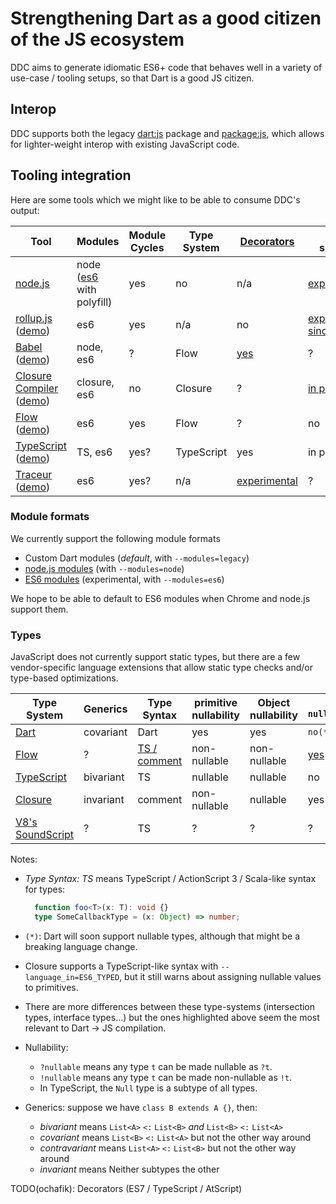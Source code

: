 # Strengthening Dart as a good citizen of the JS ecosystem

DDC aims to generate idiomatic ES6+ code that behaves well in a variety of use-case / tooling setups, so that Dart is a good JS citizen.

## Interop

DDC supports both the legacy [dart:js](https://api.dartlang.org/stable/dart-js/dart-js-library.html) package and [package:js](https://pub.dartlang.org/packages/js), which allows for lighter-weight interop with existing JavaScript code.

## Tooling integration

Here are some tools which we might like to be able to consume DDC's output:

| Tool | Modules | Module Cycles | Type System | [Decorators](https://github.com/wycats/javascript-decorators) | DDC support |
| ---- | ------- | ------------- | ----------- | ---------- | ----------- |
| [node.js](https://nodejs.org) | node ([es6](https://github.com/ModuleLoader/es6-module-loader) with polyfill) | yes | no | n/a | [experimental](https://github.com/dart-lang/dev_compiler/blob/master/tool/node_test.sh) |
| [rollup.js](https://github.com/rollup/rollup) ([demo](https://rollupjs.org)) | es6 | yes | n/a | no | [experimental since 0.25.4](https://github.com/rollup/rollup/pull/506) |
| [Babel](https://babeljs.io) ([demo](https://babeljs.io/repl/)) | node, es6 | ? | Flow | [yes](https://medium.com/google-developers/exploring-es7-decorators-76ecb65fb841#.wz7l9gni2) | ? |
| [Closure Compiler](https://developers.google.com/closure/compiler/) ([demo](http://closure-compiler.appspot.com/home#code%3D%252F%252F%2520%253D%253DClosureCompiler%253D%253D%250A%252F%252F%2520%2540compilation_level%2520SIMPLE_OPTIMIZATIONS%250A%252F%252F%2520%2540language_in%253DES6%250A%252F%252F%2520%2540language_out%253DES6%250A%252F%252F%2520%253D%253D%252FClosureCompiler%253D%253D%250A%250A%252F%252F%2520ADD%2520YOUR%2520CODE%2520HERE%250Afunction%2520hello(name)%2520%257B%250A%2520%2520alert('Hello%252C%2520'%2520%252B%2520name)%253B%250A%257D%250Ahello('New%2520user')%253B%250A%250A)) | closure, es6 | no | Closure | ? | [in progress](https://github.com/dart-lang/dev_compiler/issues/312) |
| [Flow](http://flowtype.org) ([demo](http://tryflow.org/)) | es6 | yes | Flow | ? | no |
| [TypeScript](https://babeljs.io://typescriptlang.org) ([demo](http://www.typescriptlang.org/Playground)) | TS, es6 | yes? | TypeScript | yes | in progress |
| [Traceur](https://github.com/google/traceur-compiler) ([demo](http://google.github.io/traceur-compiler/demo/repl.html#)) | es6 | yes? | n/a | [experimental](https://github.com/google/traceur-compiler/wiki/LanguageFeatures#annotations-experimental) | ? |

### Module formats

We currently support the following module formats
- Custom Dart modules (_default_, with `--modules=legacy`)
- [node.js modules](https://nodejs.org/api/modules.html) (with `--modules=node`)
- [ES6 modules](https://developer.mozilla.org/en/docs/web/javascript/reference/statements/import) (experimental, with `--modules=es6`)

We hope to be able to default to ES6 modules when Chrome and node.js support them.

### Types

JavaScript does not currently support static types, but there are a few vendor-specific language extensions that allow static type checks and/or type-based optimizations.

| Type System | Generics | Type Syntax | primitive nullability | Object nullability | `?nullable` | `!notNullable` |
| ----------- | -------- | ----------- | ------------------ | --------------- | ----------- | -------------- |
| [Dart](https://www.dartlang.org/docs/spec/) | covariant | Dart | yes | yes | `no(*)` | `no(*)` |
| [Flow](http://flowtype.org/docs/type-annotations.html#_) | ? | [TS / comment](http://flowtype.org/blog/2015/02/20/Flow-Comments.html) | non-nullable | non-nullable | [yes](https://flowtype.org/docs/nullable-types.html) | no |
| [TypeScript](https://github.com/Microsoft/TypeScript/blob/master/doc/spec.md) | bivariant | TS | nullable | nullable | no | no |
| [Closure](https://developers.google.com/closure/compiler/docs/js-for-compiler) | invariant | comment | non-nullable | nullable | yes | yes |
| [V8's SoundScript](https://developers.google.com/v8/experiments) | ? | TS | ? | ? | ? | ? |

Notes:
- _Type Syntax: TS_ means TypeScript / ActionScript 3 / Scala-like syntax for types:

  ```typescript
    function foo<T>(x: T): void {}
    type SomeCallbackType = (x: Object) => number;
  ```

- `(*)`: Dart will soon support nullable types, although that might be a breaking language change.
- Closure supports a TypeScript-like syntax with `--language_in=ES6_TYPED`, but it still warns about assigning nullable values to primitives.
- There are more differences between these type-systems (intersection types, interface types...) but the ones highlighted above seem the most relevant to Dart -> JS compilation.
- Nullability:

  - `?nullable` means any type `t` can be made nullable as `?t`.
  - `!nullable` means any type `t` can be made non-nullable as `!t`.
  - In TypeScript, the `Null` type is a subtype of all types.

- Generics: suppose we have `class B extends A {}`, then:

  - _bivariant_ means `List<A>` `<:` `List<B>` *and* `List<B>` `<:` `List<A>`
  - _covariant_ means `List<B>` `<:` `List<A>` but not the other way around
  - _contravariant_ means `List<A>` `<:` `List<B>` but not the other way around
  - _invariant_ means Neither subtypes the other

TODO(ochafik): Decorators (ES7 / TypeScript / AtScript)
